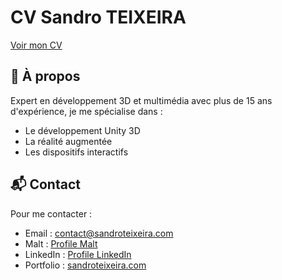 # CV Sandro TEIXEIRA

[Voir mon CV](https://sardoneix.github.io/cv/)

## 🎯 À propos

Expert en développement 3D et multimédia avec plus de 15 ans d'expérience, je me spécialise dans :
- Le développement Unity 3D
- La réalité augmentée
- Les dispositifs interactifs

## 📬 Contact

Pour me contacter :
- Email : contact@sandroteixeira.com
- Malt : [Profile Malt](https://www.malt.fr/profile/sandroteixeira)
- LinkedIn : [Profile LinkedIn](https://www.linkedin.com/in/sandro-teixeira-91967721/)
- Portfolio : [sandroteixeira.com](https://sandroteixeira.com)
